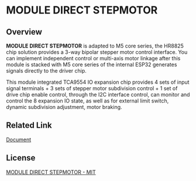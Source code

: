 # MODULE DIRECT STEPMOTOR

## Overview

**MODULE DIRECT STEPMOTOR** is adapted to M5 core series, the HR8825 chip solution provides a 3-way bipolar stepper motor control interface. You can implement independent control or multi-axis motor linkage after this module is stacked with M5 core series of the internal ESP32 generates signals directly to the driver chip.

This module integrated TCA9554 IO expansion chip provides 4 sets of input signal terminals + 3 sets of stepper motor subdivision control + 1 set of drive chip enable control, through the I2C interface control, can monitor and control the 8 expansion IO state, as well as for external limit switch, dynamic subdivision adjustment, motor braking. 

## Related Link

[Document](https://docs.m5stack.com/en/module/stepmotor_driver)

## License

[MODULE DIRECT STEPMOTOR - MIT](LICENSE)
